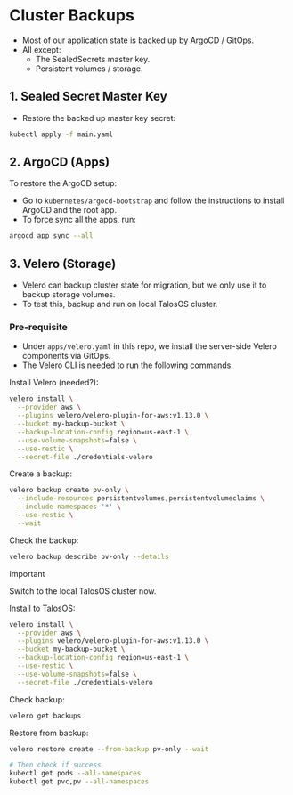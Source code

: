 # Cluster Backups

- Most of our application state is backed up by ArgoCD / GitOps.
- All except:
  - The SealedSecrets master key.
  - Persistent volumes / storage.

## 1. Sealed Secret Master Key

- Restore the backed up master key secret:

```bash
kubectl apply -f main.yaml
```

## 2. ArgoCD (Apps)

To restore the ArgoCD setup:

- Go to `kubernetes/argocd-bootstrap` and follow the instructions
  to install ArgoCD and the root app.
- To force sync all the apps, run:

```bash
argocd app sync --all
```

## 3. Velero (Storage)

- Velero can backup cluster state for migration, but we only use
  it to backup storage volumes.
- To test this, backup and run on local TalosOS cluster.

### Pre-requisite

- Under `apps/velero.yaml` in this repo, we install the server-side
  Velero components via GitOps.
- The Velero CLI is needed to run the following commands.

Install Velero (needed?):

```bash
velero install \
  --provider aws \
  --plugins velero/velero-plugin-for-aws:v1.13.0 \
  --bucket my-backup-bucket \
  --backup-location-config region=us-east-1 \
  --use-volume-snapshots=false \
  --use-restic \
  --secret-file ./credentials-velero
```

Create a backup:

```bash
velero backup create pv-only \
  --include-resources persistentvolumes,persistentvolumeclaims \
  --include-namespaces '*' \
  --use-restic \
  --wait
```

Check the backup:

```bash
velero backup describe pv-only --details
```

> [!IMPORTANT]
> Switch to the local TalosOS cluster now.

Install to TalosOS:

```bash
velero install \
  --provider aws \
  --plugins velero/velero-plugin-for-aws:v1.13.0 \
  --bucket my-backup-bucket \
  --backup-location-config region=us-east-1 \
  --use-restic \
  --use-volume-snapshots=false \
  --secret-file ./credentials-velero
```

Check backup:

```bash
velero get backups
```

Restore from backup:

```bash
velero restore create --from-backup pv-only --wait

# Then check if success
kubectl get pods --all-namespaces
kubectl get pvc,pv --all-namespaces
```
